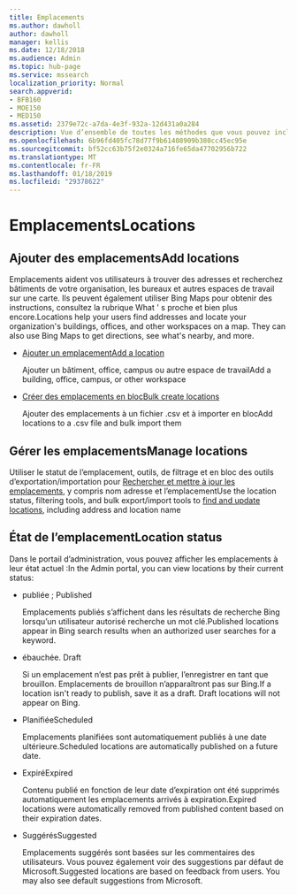 ```yaml
---
title: Emplacements
ms.author: dawholl
author: dawholl
manager: kellis
ms.date: 12/18/2018
ms.audience: Admin
ms.topic: hub-page
ms.service: mssearch
localization_priority: Normal
search.appverid:
- BFB160
- MOE150
- MED150
ms.assetid: 2379e72c-a7da-4e3f-932a-12d431a0a284
description: Vue d’ensemble de toutes les méthodes que vous pouvez inclure les résultats de travail de votre organisation emplacements Searc Microsoft
ms.openlocfilehash: 6b96fd405fc78d77f9b61408909b380cc45ec95e
ms.sourcegitcommit: bf52cc63b75f2e0324a716fe65da47702956b722
ms.translationtype: MT
ms.contentlocale: fr-FR
ms.lasthandoff: 01/18/2019
ms.locfileid: "29378622"
---
```

# <a name="locations"></a><span data-ttu-id="d9852-103">Emplacements</span><span class="sxs-lookup"><span data-stu-id="d9852-103">Locations</span></span>

## <a name="add-locations"></a><span data-ttu-id="d9852-104">Ajouter des emplacements</span><span class="sxs-lookup"><span data-stu-id="d9852-104">Add locations</span></span>

<span data-ttu-id="d9852-p101">Emplacements aident vos utilisateurs à trouver des adresses et recherchez bâtiments de votre organisation, les bureaux et autres espaces de travail sur une carte. Ils peuvent également utiliser Bing Maps pour obtenir des instructions, consultez la rubrique What ' s proche et bien plus encore.</span><span class="sxs-lookup"><span data-stu-id="d9852-p101">Locations help your users find addresses and locate your organization's buildings, offices, and other workspaces on a map. They can also use Bing Maps to get directions, see what's nearby, and more.</span></span>
  
- [<span data-ttu-id="d9852-107">Ajouter un emplacement</span><span class="sxs-lookup"><span data-stu-id="d9852-107">Add a location</span></span>](add-a-location.md)
    
    <span data-ttu-id="d9852-108">Ajouter un bâtiment, office, campus ou autre espace de travail</span><span class="sxs-lookup"><span data-stu-id="d9852-108">Add a building, office, campus, or other workspace</span></span>
    
- [<span data-ttu-id="d9852-109">Créer des emplacements en bloc</span><span class="sxs-lookup"><span data-stu-id="d9852-109">Bulk create locations</span></span>](bulk-create-locations.md)
    
    <span data-ttu-id="d9852-110">Ajouter des emplacements à un fichier .csv et à importer en bloc</span><span class="sxs-lookup"><span data-stu-id="d9852-110">Add locations to a .csv file and bulk import them</span></span>
    
## <a name="manage-locations"></a><span data-ttu-id="d9852-111">Gérer les emplacements</span><span class="sxs-lookup"><span data-stu-id="d9852-111">Manage locations</span></span>

<span data-ttu-id="d9852-112">Utiliser le statut de l’emplacement, outils, de filtrage et en bloc des outils d’exportation/importation pour [Rechercher et mettre à jour les emplacements](manage-locations.md), y compris nom adresse et l’emplacement</span><span class="sxs-lookup"><span data-stu-id="d9852-112">Use the location status, filtering tools, and bulk export/import tools to [find and update locations](manage-locations.md), including address and location name</span></span>
  
## <a name="location-status"></a><span data-ttu-id="d9852-113">État de l’emplacement</span><span class="sxs-lookup"><span data-stu-id="d9852-113">Location status</span></span>

<span data-ttu-id="d9852-114">Dans le portail d’administration, vous pouvez afficher les emplacements à leur état actuel :</span><span class="sxs-lookup"><span data-stu-id="d9852-114">In the Admin portal, you can view locations by their current status:</span></span>
  
- <span data-ttu-id="d9852-115">publiée ; </span><span class="sxs-lookup"><span data-stu-id="d9852-115">Published</span></span>
    
    <span data-ttu-id="d9852-116">Emplacements publiés s’affichent dans les résultats de recherche Bing lorsqu’un utilisateur autorisé recherche un mot clé.</span><span class="sxs-lookup"><span data-stu-id="d9852-116">Published locations appear in Bing search results when an authorized user searches for a keyword.</span></span>
    
- <span data-ttu-id="d9852-117">ébauchée. </span><span class="sxs-lookup"><span data-stu-id="d9852-117">Draft</span></span>
    
    <span data-ttu-id="d9852-p102">Si un emplacement n’est pas prêt à publier, l’enregistrer en tant que brouillon. Emplacements de brouillon n’apparaîtront pas sur Bing.</span><span class="sxs-lookup"><span data-stu-id="d9852-p102">If a location isn't ready to publish, save it as a draft. Draft locations will not appear on Bing.</span></span>
    
- <span data-ttu-id="d9852-120">Planifiée</span><span class="sxs-lookup"><span data-stu-id="d9852-120">Scheduled</span></span>
    
    <span data-ttu-id="d9852-121">Emplacements planifiées sont automatiquement publiés à une date ultérieure.</span><span class="sxs-lookup"><span data-stu-id="d9852-121">Scheduled locations are automatically published on a future date.</span></span>
    
- <span data-ttu-id="d9852-122">Expiré</span><span class="sxs-lookup"><span data-stu-id="d9852-122">Expired</span></span>
    
    <span data-ttu-id="d9852-123">Contenu publié en fonction de leur date d’expiration ont été supprimés automatiquement les emplacements arrivés à expiration.</span><span class="sxs-lookup"><span data-stu-id="d9852-123">Expired locations were automatically removed from published content based on their expiration dates.</span></span>
    
- <span data-ttu-id="d9852-124">Suggérés</span><span class="sxs-lookup"><span data-stu-id="d9852-124">Suggested</span></span>
    
    <span data-ttu-id="d9852-p103">Emplacements suggérés sont basées sur les commentaires des utilisateurs. Vous pouvez également voir des suggestions par défaut de Microsoft.</span><span class="sxs-lookup"><span data-stu-id="d9852-p103">Suggested locations are based on feedback from users. You may also see default suggestions from Microsoft.</span></span>

  

